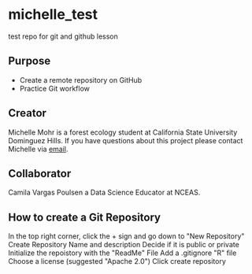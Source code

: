 # michelle_test
test repo for git and github lesson 

## Purpose 

- Create a remote repository on GitHub
- Practice Git workflow

## Creator

Michelle Mohr is a forest ecology student at California State University Dominguez Hills. If you have questions about this project please contact Michelle via [email](mailto:mmohr2@toromail.csudh.edu).

## Collaborator
Camila Vargas Poulsen a Data Science Educator at NCEAS.

## How to create a Git Repository 
In the top right corner, click the + sign and go down to "New Repository"
Create Repository Name and description
Decide if it is public or private 
Initialize the repoistory with the "ReadMe" File 
Add a .gitignore "R" file
Choose a license (suggested "Apache 2.0") 
Click create repository